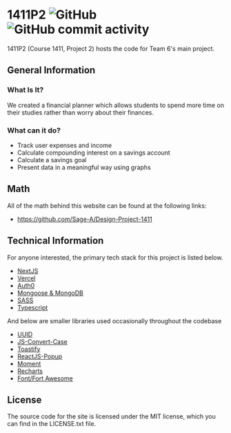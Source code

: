 # 1411P2 ![GitHub](https://img.shields.io/github/license/DylanSMR/1411P2) ![GitHub commit activity](https://img.shields.io/github/commit-activity/m/DylanSMR/1411P2)

1411P2 (Course 1411, Project 2) hosts the code for Team 6's main project.

## General Information

### What Is It?

We created a financial planner which allows students to spend more time on their studies rather than worry about their finances.

### What can it do?

 - Track user expenses and income
 - Calculate compounding interest on a savings account
 - Calculate a savings goal
 - Present data in a meaningful way using graphs

## Math

All of the math behind this website can be found at the following links:
 - https://github.com/Sage-A/Design-Project-1411

## Technical Information

For anyone interested, the primary tech stack for this project is listed below.  

 - [NextJS](https://nextjs.org/)
 - [Vercel](https://vercel.com/)
 - [Auth0](https://auth0.com/)
 - [Mongoose & MongoDB](https://www.mongodb.com/)
 - [SASS](https://sass-lang.com/)
 - [Typescript](https://www.typescriptlang.org/)

And below are smaller libraries used occasionally throughout the codebase
 - [UUID](https://github.com/uuidjs/uuid)
 - [JS-Convert-Case](https://github.com/huynhsamha/js-convert-case)
 - [Toastify](https://github.com/fkhadra/react-toastify)
 - [ReactJS-Popup](https://github.com/yjose/reactjs-popup)
 - [Moment](https://github.com/moment/moment)
 - [Recharts](https://github.com/recharts/recharts)
 - [Font/Fort Awesome](https://fontawesome.com/)

## License

The source code for the site is licensed under the MIT license, which you can find in the LICENSE.txt file.
